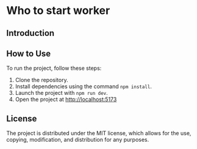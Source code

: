 # Who to start worker

## Introduction

## How to Use

To run the project, follow these steps:

1. Clone the repository.
2. Install dependencies using the command `npm install`.
3. Launch the project with `npm run dev`.
4. Open the project at [http://localhost:5173](http://localhost:3000)

## License

The project is distributed under the MIT license, which allows for the use, copying, modification, and distribution for
any purposes.
